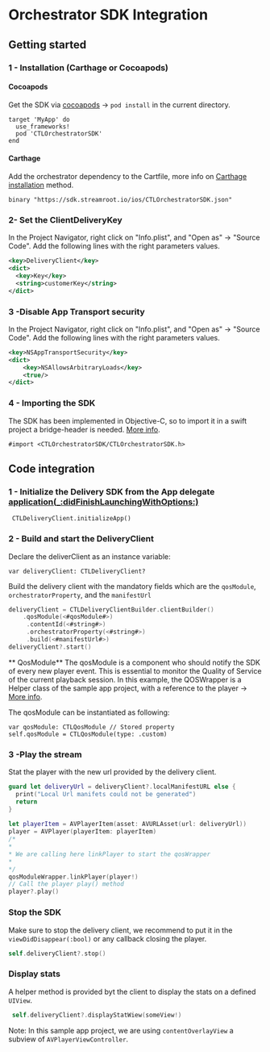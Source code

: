 # Orchestrator SDK Integration
 
## Getting started

### 1 - Installation (Carthage or Cocoapods)

#### Cocoapods
Get the SDK via [cocoapods](https://cocoapods.org/) -> `pod install` in the current directory.

```
target 'MyApp' do
  use_frameworks!
  pod 'CTLOrchestratorSDK'
end
```

#### Carthage

Add the orchestrator dependency to the Cartfile, more info on [Carthage installation](https://github.com/Carthage/Carthage#quick-start) method.
```
binary "https://sdk.streamroot.io/ios/CTLOrchestratorSDK.json"
```

### 2-  Set the ClientDeliveryKey
In the Project Navigator, right click on "Info.plist", and "Open as" → "Source Code".
Add the following lines with the right parameters values.

```xml
<key>DeliveryClient</key>
<dict>
  <key>Key</key>
  <string>customerKey</string>
</dict>
```

### 3 -Disable App Transport security
In the Project Navigator, right click on "Info.plist", and "Open as" → "Source Code".
Add the following lines with the right parameters values.

```xml
<key>NSAppTransportSecurity</key>
<dict>
	<key>NSAllowsArbitraryLoads</key>
	<true/>
</dict>
```

### 4 - Importing the SDK
The SDK has been implemented in Objective-C, so to import it in a swift project a bridge-header is needed. [More info](https://developer.apple.com/documentation/swift/imported_c_and_objective-c_apis).

```
#import <CTLOrchestratorSDK/CTLOrchestratorSDK.h>
```

## Code integration

### 1 - Initialize the Delivery SDK from the App delegate [application(_:didFinishLaunchingWithOptions:)](https://developer.apple.com/documentation/uikit/uiapplicationdelegate/1622921-application)

```
 CTLDeliveryClient.initializeApp()
```

### 2 - Build and start the DeliveryClient
Declare the deliverClient as an instance variable:
```
var deliveryClient: CTLDeliveryClient?
```

Build the delivery client with the mandatory fields which are the `qosModule`, `orchestratorProperty`, and the `manifestUrl`
```swift
deliveryClient = CTLDeliveryClientBuilder.clientBuilder()
    .qosModule(<#qosModule#>)
     .contentId(<#string#>)
     .orchestratorProperty(<#string#>)   
     .build(<#manifestUrl#>)
deliveryClient?.start()
```


** QosModule**
The qosModule is a component who should notify the SDK of every new player event. This is essential to monitor the Quality of Service of the current playback session.
In this example, the QOSWrapper is a Helper class of the sample app project, with a reference to the player -> [More info](AVPlayerOrchestrator/QosModuleWrapper.swift).

The qosModule can be instantiated as following: 
```
var qosModule: CTLQosModule // Stored property
self.qosModule = CTLQosModule(type: .custom)
```

### 3 -Play the stream
Stat the player with the new url provided by the delivery client.
```swift
guard let deliveryUrl = deliveryClient?.localManifestURL else {
  print("Local Url manifets could not be generated")
  return
}
    
let playerItem = AVPlayerItem(asset: AVURLAsset(url: deliveryUrl))
player = AVPlayer(playerItem: playerItem)
/*
* 
* We are calling here linkPlayer to start the qosWrapper
* 
*/
qosModuleWrapper.linkPlayer(player!)
// Call the player play() method
player?.play()
```

### Stop the SDK
Make sure to stop the delivery client, we recommend to put it in the `viewDidDisappear(:bool)` or any callback closing the player.
```swift 
self.deliveryClient?.stop()
```

### Display stats

A helper method is provided byt the client to display the stats on a defined `UIView`.
```swift 
 self.deliveryClient?.displayStatWiew(someView!)
```
Note: In this sample app project, we are using `contentOverlayView` a subview of `AVPlayerViewController`.
